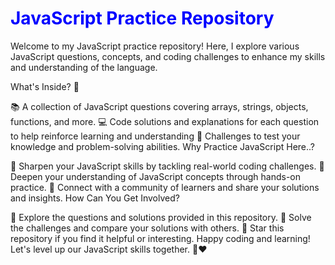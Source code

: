 <h1 style="color: blue;">JavaScript Practice Repository</h1>
Welcome to my JavaScript practice repository! Here, I explore various JavaScript questions, concepts, and coding challenges to enhance my skills and understanding of the language.

What's Inside? 🙂

📚 A collection of JavaScript questions covering arrays, strings, objects, functions, and more.
💻 Code solutions and explanations for each question to help reinforce learning and understanding
🌟 Challenges to test your knowledge and problem-solving abilities.
Why Practice JavaScript Here..?

🚀 Sharpen your JavaScript skills by tackling real-world coding challenges.
🧠 Deepen your understanding of JavaScript concepts through hands-on practice.
🤝 Connect with a community of learners and share your solutions and insights.
How Can You Get Involved?

📝 Explore the questions and solutions provided in this repository.
🧩 Solve the challenges and compare your solutions with others.
🌟 Star this repository if you find it helpful or interesting.
Happy coding and learning! Let's level up our JavaScript skills together. 🚀❤️
